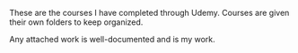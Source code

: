 These are the courses I have completed through Udemy.
Courses are given their own folders to keep organized.

Any attached work is well-documented and is my work.

